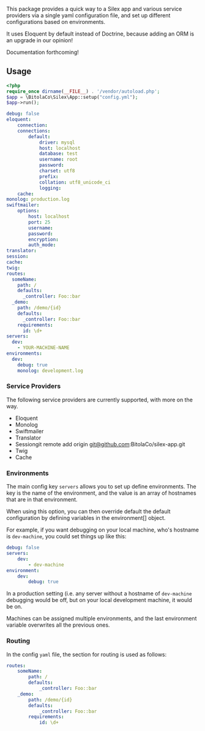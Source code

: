 This package provides a quick way to a Silex app and
various service providers via a single yaml configuration
file, and set up different configurations based on environments.

It uses Eloquent by default instead of Doctrine, because adding an ORM
is an upgrade in our opinion!

Documentation forthcoming!

## Usage

```php
<?php
require_once dirname(__FILE__) . '/vendor/autoload.php';
$app = \BitolaCo\Silex\App::setup("config.yml");
$app->run();
```

```yaml
debug: false
eloquent:
    connection:
    connections:
        default:
            driver: mysql
            host: localhost
            database: test
            username: root
            password:
            charset: utf8
            prefix:
            collation: utf8_unicode_ci
            logging:
    cache:
monolog: production.log
swiftmailer:
    options:
        host: localhost
        port: 25
        username:
        password:
        encryption:
        auth_mode:
translator:
session:
cache:
twig:
routes:
  someName:
    path: /
    defaults:
      _controller: Foo::bar
  _demo:
    path: /demo/{id}
    defaults:
      _controller: Foo::bar
    requirements:
      id: \d+
servers:
  dev:
    - YOUR-MACHINE-NAME
environments:
  dev:
    debug: true
    monolog: development.log
```

### Service Providers

The following service providers are currently supported, with more on the way.

- Eloquent
- Monolog
- Swiftmailer
- Translator
- Sessiongit remote add origin git@github.com:BitolaCo/silex-app.git
- Twig
- Cache

### Environments

The main config key `servers` allows you to set up define environments. The key
is the name of the environment, and the value is an array of hostnames that are in
that environment.

When using this option, you can then override default the default configuration by 
defining variables in the environment[<name>] object.

For example, if you want debugging on your local machine, who's hostname is `dev-machine`,
you could set things up like this:


```yaml
debug: false
servers:
	dev:
		- dev-machine
environment:
	dev:
		debug: true
``` 

In a production setting (i.e. any server without a hostname of `dev-machine` debugging 
would be off, but on your local development machine, it would be on.

Machines can be assigned multiple environments, and the last environment variable 
overwrites all the previous ones.

### Routing

In the config `yaml` file, the section for routing is used as follows:

```yaml
routes:
	someName:
    	path: /
    	defaults:
      		_controller: Foo::bar
	_demo:
    	path: /demo/{id}
    	defaults:
      		_controller: Foo::bar
    	requirements:
      		id: \d+
```

